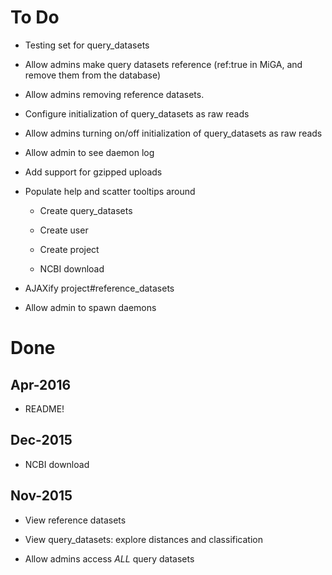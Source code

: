 To Do
=====

* Testing set for query_datasets

* Allow admins make query datasets reference (ref:true in MiGA,
  and remove them from the database)

* Allow admins removing reference datasets.

* Configure initialization of query_datasets as raw reads

* Allow admins turning on/off initialization of query_datasets as
  raw reads

* Allow admin to see daemon log

* Add support for gzipped uploads

* Populate help and scatter tooltips around

   * Create query_datasets

   * Create user

   * Create project

   * NCBI download

* AJAXify project#reference_datasets

* Allow admin to spawn daemons


Done
====

Apr-2016
--------

* README!

Dec-2015
--------

* NCBI download

Nov-2015
--------

* View reference datasets

* View query_datasets: explore distances and classification

* Allow admins access *ALL* query datasets

